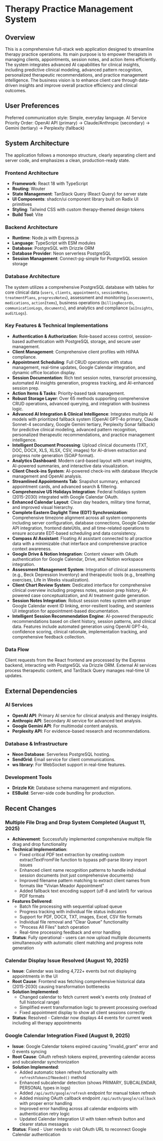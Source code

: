 # Therapy Practice Management System

## Overview
This is a comprehensive full-stack web application designed to streamline therapy practice operations. Its main purpose is to empower therapists in managing clients, appointments, session notes, and action items efficiently. The system integrates advanced AI capabilities for clinical insights, including predictive clinical modeling, advanced pattern recognition, personalized therapeutic recommendations, and practice management intelligence. The business vision is to enhance client care through data-driven insights and improve overall practice efficiency and clinical outcomes.

## User Preferences
Preferred communication style: Simple, everyday language.
AI Service Priority Order: OpenAI API (primary) → Claude/Anthropic (secondary) → Gemini (tertiary) → Perplexity (fallback)

## System Architecture
The application follows a monorepo structure, clearly separating client and server code, and emphasizes a clean, production-ready state.

### Frontend Architecture
- **Framework**: React 18 with TypeScript
- **Routing**: Wouter
- **State Management**: TanStack Query (React Query) for server state
- **UI Components**: shadcn/ui component library built on Radix UI primitives
- **Styling**: Tailwind CSS with custom therapy-themed design tokens
- **Build Tool**: Vite

### Backend Architecture
- **Runtime**: Node.js with Express.js
- **Language**: TypeScript with ESM modules
- **Database**: PostgreSQL with Drizzle ORM
- **Database Provider**: Neon serverless PostgreSQL
- **Session Management**: Connect-pg-simple for PostgreSQL session storage

### Database Architecture
The system utilizes a comprehensive PostgreSQL database with tables for core clinical data (`users`, `clients`, `appointments`, `sessionNotes`, `treatmentPlans`, `progressNotes`), assessment and monitoring (`assessments`, `medications`, `actionItems`), business operations (`billingRecords`, `communicationLogs`, `documents`), and analytics and compliance (`aiInsights`, `auditLogs`).

### Key Features & Technical Implementations
- **Authentication & Authorization**: Role-based access control, session-based authentication with PostgreSQL storage, and secure user management.
- **Client Management**: Comprehensive client profiles with HIPAA compliance.
- **Appointment Scheduling**: Full CRUD operations with status management, real-time updates, Google Calendar integration, and dynamic office location display.
- **Session Documentation**: Rich text session notes, transcript processing, automated AI insights generation, progress tracking, and AI-enhanced session prep.
- **Action Items & Tasks**: Priority-based task management.
- **Robust Storage Layer**: Over 65 methods supporting comprehensive CRUD operations, advanced querying, and integration with business logic.
- **Advanced AI Integration & Clinical Intelligence**: Integrates multiple AI models with prioritized fallback system (OpenAI GPT-4o primary, Claude Sonnet-4 secondary, Google Gemini tertiary, Perplexity Sonar fallback) for predictive clinical modeling, advanced pattern recognition, personalized therapeutic recommendations, and practice management intelligence.
- **Intelligent Document Processing**: Upload clinical documents (TXT, DOC, DOCX, XLS, XLSX, CSV, images) for AI-driven extraction and progress note generation (SOAP format).
- **Analytics Dashboard**: Modern card-based layout with smart insights, AI-powered summaries, and interactive data visualization.
- **Client Check-ins System**: AI-powered check-ins with database lifecycle management and OpenAI analysis.
- **Streamlined Appointments Tab**: Snapshot summary, enhanced appointment cards, and advanced search & filtering.
- **Comprehensive US Holidays Integration**: Federal holidays system (2015-2030) integrated with Google Calendar OAuth.
- **Enhanced Calendar Layout**: Clean day headers, military time format, and improved visual hierarchy.
- **Complete Eastern Daylight Time (EDT) Synchronization**: Comprehensive timezone alignment across all system components including server configuration, database connections, Google Calendar API integration, frontend dateUtils, and all time-related operations to ensure accurate EDT-based scheduling and data consistency.
- **Compass AI Assistant**: Floating AI assistant connected to all practice data with a minimizable chat interface and comprehensive practice context awareness.
- **Google Drive & Notion Integration**: Content viewer with OAuth authentication for Google Calendar, Drive, and Notion workspace integration.
- **Assessment Management System**: Integration of clinical assessments (e.g., Beck Depression Inventory) and therapeutic tools (e.g., breathing exercises, Life in Weeks visualization).
- **Client Chart Review System**: Dedicated interface for comprehensive clinical overview including progress notes, session prep history, AI-powered case conceptualization, and AI treatment guide generation.
- **Session Notes Integration**: Robust session notes system with proper Google Calendar event ID linking, error-resilient loading, and seamless UI integration for appointment-based documentation.
- **Intelligent Session Recommendation Engine**: AI-powered therapeutic recommendations based on client history, session patterns, and clinical data. Features include automated generation using OpenAI GPT-4o, confidence scoring, clinical rationale, implementation tracking, and comprehensive feedback collection.

### Data Flow
Client requests from the React frontend are processed by the Express backend, interacting with PostgreSQL via Drizzle ORM. External AI services process therapeutic content, and TanStack Query manages real-time UI updates.

## External Dependencies

### AI Services
- **OpenAI API**: Primary AI service for clinical analysis and therapy insights.
- **Anthropic API**: Secondary AI service for advanced text analysis.
- **Google Gemini API**: For multimodal content analysis.
- **Perplexity API**: For evidence-based research and recommendations.

### Database & Infrastructure
- **Neon Database**: Serverless PostgreSQL hosting.
- **SendGrid**: Email service for client communications.
- **ws library**: For WebSocket support in real-time features.

### Development Tools
- **Drizzle Kit**: Database schema management and migrations.
- **ESBuild**: Server-side code bundling for production.

## Recent Changes

### Multiple File Drag and Drop System Completed (August 11, 2025)
- **Achievement**: Successfully implemented comprehensive multiple file drag and drop functionality
- **Technical Implementation**:
  - Fixed critical PDF text extraction by creating custom extractTextFromFile function to bypass pdf-parse library import issues
  - Enhanced client name recognition patterns to handle individual session documents (not just comprehensive documents)
  - Improved filename pattern matching to extract client names from formats like "Vivian Meador Appointment"
  - Added fallback text encoding support (utf-8 and latin1) for various PDF formats
- **Features Delivered**:
  - Batch file processing with sequential upload queue
  - Progress tracking with individual file status indicators
  - Support for PDF, DOCX, TXT, images, Excel, CSV file formats
  - Individual file removal and "Clear Queue" functionality
  - "Process All Files" batch operation
  - Real-time processing feedback and error handling
- **Status**: Fully operational - users can now upload multiple documents simultaneously with automatic client matching and progress note generation

### Calendar Display Issue Resolved (August 10, 2025)
- **Issue**: Calendar was loading 4,722+ events but not displaying appointments in the UI
- **Root Cause**: Frontend was fetching comprehensive historical data (2015-2030) causing transformation bottlenecks
- **Solution Implemented**:
  - Changed calendar to fetch current week's events only (instead of full historical range)
  - Simplified event transformation logic to prevent processing overload
  - Fixed appointment display to show all client sessions correctly
- **Status**: Resolved - Calendar now displays 44 events for current week including all therapy appointments

### Google Calendar Integration Fixed (August 9, 2025)
- **Issue**: Google Calendar tokens expired causing "invalid_grant" error and 0 events syncing
- **Root Cause**: OAuth refresh tokens expired, preventing calendar access and subcalendar synchronization
- **Solution Implemented**: 
  - Added automatic token refresh functionality with `refreshTokensIfNeeded()` method
  - Enhanced subcalendar detection (shows PRIMARY, SUBCALENDAR, PERSONAL types in logs)
  - Added `/api/auth/google/refresh` endpoint for manual token refresh
  - Added missing OAuth callback endpoint `/api/auth/google/callback` with proper error handling
  - Improved error handling across all calendar endpoints with authentication retry logic
  - Updated Calendar Integration UI with token refresh button and clearer status messages
- **Status**: Fixed - User needs to visit OAuth URL to reconnect Google Calendar authentication